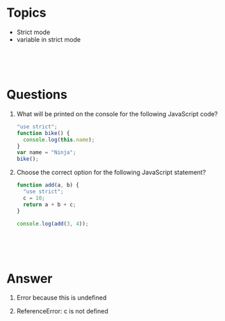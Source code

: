 # Topics

- Strict mode
- variable in strict mode

&nbsp;

&nbsp;

# Questions

1. What will be printed on the console for the following JavaScript code?

   ```js
   "use strict";
   function bike() {
     console.log(this.name);
   }
   var name = "Ninja";
   bike();
   ```

2. Choose the correct option for the following JavaScript statement?

   ```js
   function add(a, b) {
     "use strict";
     c = 10;
     return a + b + c;
   }

   console.log(add(3, 4));
   ```

&nbsp;

&nbsp;

# Answer

1. Error because this is undefined

2. ReferenceError: c is not defined
